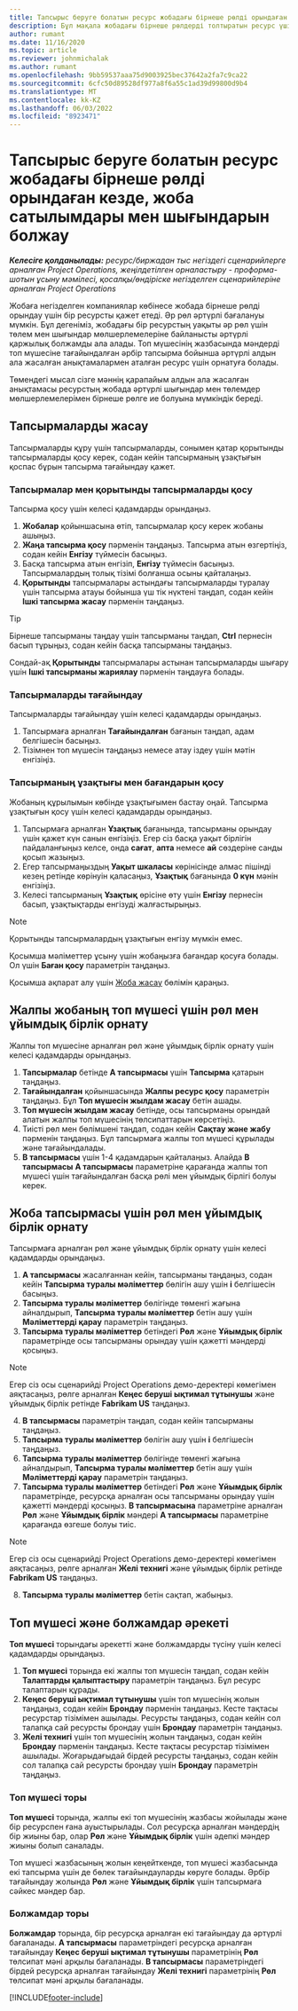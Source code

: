 ```yaml
---
title: Тапсырыс беруге болатын ресурс жобадағы бірнеше рөлді орындаған кезде, жоба сатылымдары мен шығындарын болжау
description: Бұл мақала жобадағы бірнеше рөлдерді толтыратын ресурс үшін бағаны және шығындарды бағалауды қолдау үшін баға өлшемдерін пайдалану жолын түсіндіреді.
author: rumant
ms.date: 11/16/2020
ms.topic: article
ms.reviewer: johnmichalak
ms.author: rumant
ms.openlocfilehash: 9bb59537aaa75d9003925bec37642a2fa7c9ca22
ms.sourcegitcommit: 6cfc50d89528df977a8f6a55c1ad39d99800d9b4
ms.translationtype: MT
ms.contentlocale: kk-KZ
ms.lasthandoff: 06/03/2022
ms.locfileid: "8923471"
---
```

# <a name="estimate-project-sales-and-costs-when-a-bookable-resource-fills-multiple-roles-on-a-project"></a>Тапсырыс беруге болатын ресурс жобадағы бірнеше рөлді орындаған кезде, жоба сатылымдары мен шығындарын болжау 

_**Келесіге қолданылады:** ресурс/биржадан тыс негіздегі сценарийлерге арналған Project Operations, жеңілдетілген орналастыру - проформа-шотын ұсыну мәмілесі, қосалқы/өндіріске негізделген сценарийлеріне арналған Project Operations_ 

Жобаға негізделген компаниялар көбінесе жобада бірнеше рөлді орындау үшін бір ресурсты қажет етеді. Әр рөл әртүрлі бағалануы мүмкін. Бұл дегеніміз, жобадағы бір ресурстың уақыты әр рөл үшін төлем мен шығындар мөлшерлемелеріне байланысты әртүрлі қаржылық болжамды ала алады. Топ мүшесінің жазбасында мәндерді топ мүшесіне тағайындалған әрбір тапсырма бойынша әртүрлі алдын ала жасалған анықтамалармен аталған ресурс үшін орнатуға болады.

Төмендегі мысал сізге мәннің қарапайым алдын ала жасалған анықтамасы ресурстың жобада әртүрлі шығындар мен төлемдер мөлшерлемелерімен бірнеше рөлге ие болуына мүмкіндік береді.

## <a name="create-tasks"></a>Тапсырмаларды жасау
Тапсырмаларды құру үшін тапсырмаларды, сонымен қатар қорытынды тапсырмаларды қосу керек, содан кейін тапсырманың ұзақтығын қоспас бұрын тапсырма тағайындау қажет. 

### <a name="add-tasks-and-summary-tasks"></a>Тапсырмалар мен қорытынды тапсырмаларды қосу
Тапсырма қосу үшін келесі қадамдарды орындаңыз.

1. **Жобалар** қойыншасына өтіп, тапсырмалар қосу керек жобаны ашыңыз.
2. **Жаңа тапсырма қосу** пәрменін таңдаңыз. Тапсырма атын өзгертіңіз, содан кейін **Енгізу** түймесін басыңыз.
3. Басқа тапсырма атын енгізіп, **Енгізу** түймесін басыңыз. Тапсырмалардың толық тізімі болғанша осыны қайталаңыз.
3. **Қорытынды** тапсырмалары астындағы тапсырмаларды туралау үшін тапсырма атауы бойынша үш тік нүктені таңдап, содан кейін **Ішкі тапсырма жасау** пәрменін таңдаңыз. 

  > [!TIP]
  > Бірнеше тапсырманы таңдау үшін тапсырманы таңдап, **Ctrl** пернесін басып тұрыңыз, содан кейін басқа тапсырманы таңдаңыз.
  >
  > Сондай-ақ **Қорытынды** тапсырмалары астынан тапсырмаларды шығару үшін **Ішкі тапсырманы жариялау** пәрменін таңдауға болады.

### <a name="assign-tasks"></a>Тапсырмаларды тағайындау

Тапсырмаларды тағайындау үшін келесі қадамдарды орындаңыз.

1. Тапсырмаға арналған **Тағайындалған** бағанын таңдап, адам белгішесін басыңыз.
2. Тізімнен топ мүшесін таңдаңыз немесе атау іздеу үшін мәтін енгізіңіз.

### <a name="add-task-duration-and-columns"></a>Тапсырманың ұзақтығы мен бағандарын қосу

Жобаның құрылымын көбінде ұзақтығымен бастау оңай. Тапсырма ұзақтығын қосу үшін келесі қадамдарды орындаңыз.

1. Тапсырмаға арналған **Ұзақтық** бағанында, тапсырманы орындау үшін қажет күн санын енгізіңіз. Егер сіз басқа уақыт бірлігін пайдаланғыңыз келсе, онда **сағат**, **апта** немесе **ай** сөздеріне санды қосып жазыңыз.
2. Егер тапсырмаңыздың **Уақыт шкаласы** көрінісінде алмас пішінді кезең ретінде көрінуін қаласаңыз, **Ұзақтық** бағанында **0 күн** мәнін енгізіңіз.
3. Келесі тапсырманың **Ұзақтық** өрісіне өту үшін **Енгізу** пернесін басып, ұзақтықтарды енгізуді жалғастырыңыз.

  > [!NOTE]
  > Қорытынды тапсырмалардың ұзақтығын енгізу мүмкін емес.

Қосымша мәліметтер ұсыну үшін жобаңызға бағандар қосуға болады. Ол үшін **Баған қосу** параметрін таңдаңыз. 

Қосымша ақпарат алу үшін [Жоба жасау](https://support.microsoft.com/en-us/office/create-a-project-a5b5e823-fb2e-45fd-be00-7d84422d9749) бөлімін қараңыз.

## <a name="set-up-the-role-and-organization-unit-for-a-generic-project-team-member"></a>Жалпы жобаның топ мүшесі үшін рөл мен ұйымдық бірлік орнату
Жалпы топ мүшесіне арналған рөл және ұйымдық бірлік орнату үшін келесі қадамдарды орындаңыз.

1. **Тапсырмалар** бетінде **А тапсырмасы** үшін **Тапсырма** қатарын таңдаңыз. 
2. **Тағайындалған** қойыншасында **Жалпы ресурс қосу** параметрін таңдаңыз. Бұл **Топ мүшесін жылдам жасау** бетін ашады.
3. **Топ мүшесін жылдам жасау** бетінде, осы тапсырманы орындай алатын жалпы топ мүшесінің төлсипаттарын көрсетіңіз.
4. Тиісті рөл мен бөлімшені таңдап, содан кейін **Сақтау және жабу** пәрменін таңдаңыз. Бұл тапсырмаға жалпы топ мүшесі құрылады және тағайындалады. 
5. **В тапсырмасы** үшін 1-4 қадамдарын қайталаңыз. Алайда **В тапсырмасы** **А тапсырмасы** параметріне қарағанда жалпы топ мүшесі үшін тағайындалған басқа рөлі мен ұйымдық бірлігі болуы керек. 

## <a name="set-up-the-role-and-organization-unit-for-a-project-task"></a>Жоба тапсырмасы үшін рөл мен ұйымдық бірлік орнату
Тапсырмаға арналған рөл және ұйымдық бірлік орнату үшін келесі қадамдарды орындаңыз.

1. **А тапсырмасы** жасалғаннан кейін, тапсырманы таңдаңыз, содан кейін **Тапсырма туралы мәліметтер** бөлігін ашу үшін **i** белгішесін басыңыз. 
2. **Тапсырма туралы мәліметтер** бөлігінде төменгі жағына айналдырып, **Тапсырма туралы мәліметтер** бетін ашу үшін **Мәліметтерді қарау** параметрін таңдаңыз.
3. **Тапсырма туралы мәліметтер** бетіндегі **Рөл** және **Ұйымдық бірлік** параметрінде осы тапсырманы орындау үшін қажетті мәндерді қосыңыз. 

  > [!NOTE]
  > Егер сіз осы сценарийді Project Operations демо-деректері көмегімен аяқтасаңыз, рөлге арналған **Кеңес беруші ықтимал тұтынушы** және ұйымдық бірлік ретінде **Fabrikam US** таңдаңыз.

4. **В тапсырмасы** параметрін таңдап, содан кейін тапсырманы таңдаңыз.
5. **Тапсырма туралы мәліметтер** бөлігін ашу үшін **i** белгішесін таңдаңыз. 
6. **Тапсырма туралы мәліметтер** бөлігінде төменгі жағына айналдырып, **Тапсырма туралы мәліметтер** бетін ашу үшін **Мәліметтерді қарау** параметрін таңдаңыз.
7. **Тапсырма туралы мәліметтер** бетіндегі **Рөл** және **Ұйымдық бірлік** параметрінде, ресурсқа арналған осы тапсырманы орындау үшін қажетті мәндерді қосыңыз. **В тапсырмасына** параметріне арналған **Рөл** және **Ұйымдық бірлік** мәндері **А тапсырмасы** параметріне қарағанда өзгеше болуы тиіс. 

  > [!NOTE]
  > Егер сіз осы сценарийді Project Operations демо-деректері көмегімен аяқтасаңыз, рөлге арналған **Желі технигі** және ұйымдық бірлік ретінде **Fabrikam US** таңдаңыз.

8. **Тапсырма туралы мәліметтер** бетін сақтап, жабыңыз. 

## <a name="team-member-and-estimates-behavior"></a>Топ мүшесі және болжамдар әрекеті 
**Топ мүшесі** торындағы әрекетті және болжамдарды түсіну үшін келесі қадамдарды орындаңыз.

1. **Топ мүшесі** торында екі жалпы топ мүшесін таңдап, содан кейін **Талаптарды қалыптастыру** параметрін таңдаңыз. Бұл ресурс талаптарын құрады. 
2. **Кеңес беруші ықтимал тұтынушы** үшін топ мүшесінің жолын таңдаңыз, содан кейін **Брондау** пәрменін таңдаңыз. Кесте тақтасы ресурстар тізімімен ашылады. Ресурсты таңдаңыз, содан кейін сол талапқа сай ресурсты брондау үшін **Брондау** параметрін таңдаңыз.
3. **Желі технигі** үшін топ мүшесінің жолын таңдаңыз, содан кейін **Брондау** пәрменін таңдаңыз. Кесте тақтасы ресурстар тізімімен ашылады. Жоғарыдағыдай бірдей ресурсты таңдаңыз, содан кейін сол талапқа сай ресурсты брондау үшін **Брондау** параметрін таңдаңыз.

### <a name="team-member-grid"></a>Топ мүшесі торы 

**Топ мүшесі** торында, жалпы екі топ мүшесінің жазбасы жойылады және бір ресурспен ғана ауыстырылады. Сол ресурсқа арналған мәндердің бір жиыны бар, олар **Рөл** және **Ұйымдық бірлік** үшін әдепкі мәндер жиыны болып саналады.

Топ мүшесі жазбасының жолын кеңейткенде, топ мүшесі жазбасында екі тапсырма үшін де бөлек тағайындауларды көруге болады. Әрбір тағайындау жолында **Рөл** және **Ұйымдық бірлік** үшін тапсырмаға сәйкес мәндер бар. 

### <a name="estimates-grid"></a>Болжамдар торы 

**Болжамдар** торында, бір ресурсқа арналған екі тағайындау да әртүрлі бағаланады. **А тапсырмасы** параметріндегі ресурсқа арналған тағайындау **Кеңес беруші ықтимал тұтынушы** параметрінің **Рөл** төлсипат мәні арқылы бағаланады. **В тапсырмасы** параметріндегі бірдей ресурсқа арналған тағайындау **Желі технигі** параметрінің **Рөл** төлсипат мәні арқылы бағаланады.


[!INCLUDE[footer-include](../includes/footer-banner.md)]